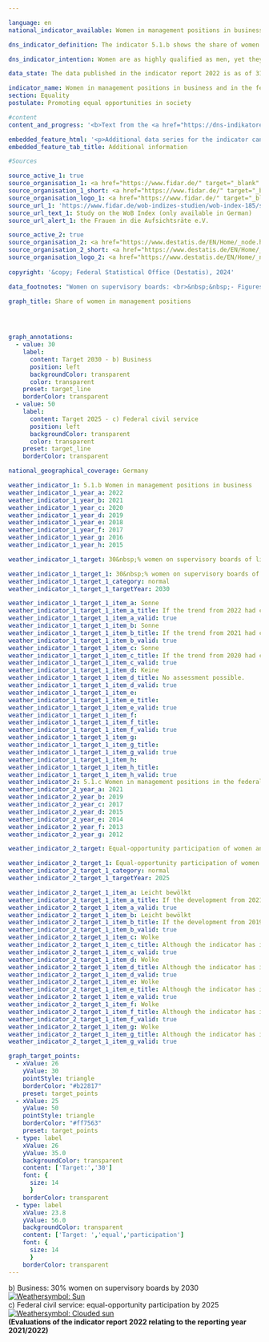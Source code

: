 ```yaml
---

language: en        
national_indicator_available: Women in management positions in business and in the federal civil service        

dns_indicator_definition: The indicator 5.1.b shows the share of women on supervisory boards of listed and fully co-determined companies. Indicator 5.1.c shows the percentage of women in management positions in the federal civil service.        

dns_indicator_intention: Women are as highly qualified as men, yet they are under-represented in management positions in German business, particularly at senior management level. The same applies to the percentage of women in management positions in the federal civil service. For this reason, the share of women on supervisory boards of listed and fully co-determined companies is to be increased to 30&nbsp;% by 2030. Under the bill for a Second Gender Equality (Management Positions) Act, which became effective on 21&nbsp;August 2021, equal representation of women and men in management positions in the civil service is to be achieved by 2025.        

data_state: The data published in the indicator report 2022 is as of 31 October 2022. The data shown on this platform is updated regularly, so that more current data may be available online than published in the <a href="https://dns-indikatoren.de/assets/Publikationen/Indikatorenberichte/2022.pdf">indicator report 2022</a>.        

indicator_name: Women in management positions in business and in the federal civil service        
section: Equality        
postulate: Promoting equal opportunities in society        

#content         
content_and_progress: '<b>Text from the <a href="https://dns-indikatoren.de/en/publications_reports/">Indicator Report 2022&nbsp;</a></b><br><br><b><i>Percentage of women on supervisory boards of listed and fully co-determined companies</i></b><br><br>This indicator measures the proportion of women on the supervisory boards of listed companies and joint-stock companies with more than 2,000&nbsp;employees as well as European Companies (<abbr title="Societas Europaea" tabindex="0">SE</abbr>) and listed companies that are subject to equal co-determination. The data is based on publications of the results of elections at general meetings of shareholders of listed and fully co-determined companies, which are evaluated by the association “Frauen in die Aufsichtsräte” (<abbr title="Frauen in die Aufsichtsräte" tabindex="0">FidAR</abbr>) and published in the form of a Women on Board Index (<abbr title="Women on Board" tabindex="0">WOB</abbr>-Index).<br><br>In January 2022, the average proportion of women on the supervisory boards of these companies was 35.6&nbsp;% (January 2015: 21.3&nbsp;%). This means that the target share of 30&nbsp;% was already reached in 2018&nbsp;–&nbsp;twelve years before the deadline set in the German strategy for sustainable development. However, the share in 2022&nbsp;slightly decreased for the first time since 2015.<br><br>Provided that the companies complied with the law, this increase was to be expected as the “Act on the Equal Participation of Women and Men in Executive Positions” since 2016&nbsp;requires at least 30&nbsp;% of the supervisory board positions to be filled by women in all newly elected supervisory boards of the above-mentioned companies.<br><br>With regard to the results, it should also be noted that the majority of companies in Germany and most of the management positions in the economy are excluded by the underlying definition. On the one hand, the group of reporting entities currently comprises 101&nbsp;companies according to the definition. On the other hand, the roughly 1,600&nbsp;supervisory board positions considered by <abbr title="Frauen in die Aufsichtsräte" tabindex="0">FidAR</abbr> to date represent only a small portion of management positions in the economy with its 882,000&nbsp;managers in 2018&nbsp;according to the structure of earnings survey (more recent data was not available at the time of going to press). These numbers illustrate that only part of the management positions in a company are considered when the coverage is limited to the supervisory bodies.<br><br>According to the International Standard Classification of Occupations (<abbr title="International Standard Classification of Occupations" tabindex="0">ISCO</abbr>), managers are all persons who plan, control, coordinate and evaluate the overall activities of companies, governments and other organisations or internal organisational units and who review and evaluate guidelines, laws, rules and regulations. This definition includes the activities of supervisory boards. When the <abbr title="International Standard Classification of Occupations" tabindex="0">ISCO</abbr> classification is applied, 22&nbsp;% of the 882,000&nbsp;management positions in the economy (all companies with more than one employee) were filled by women in 2018. This figure is reached by considering all businesses with at least one employee for whom compulsory social insurance contributions are payable, excluding entities in sector O “Public administration and defence; compulsory social security” and parts of sector P “Education”. Compared with 2014, the year of the previous structure of earnings survey, this represents an increase of 1.2&nbsp;percentage points.<br><br><b><i>Percentage of women in management positions in the federal civil service</i></b><br><br>The data basis for this indicator comprises the internal gender equality statistics collected by all offices of the federal government pursuant to the Federal Gender Equality Act. Since 2015, these statistics have been compiled every second year, updated to 30&nbsp;June of the reporting year, by the Federal Statistical Office on behalf of the Federal Ministry for Family Affairs, Senior Citizens, Women and Youth. For improved transparency, the indicator will receive biannual data from extended monitoring by the measure IX 1.b by the German strategy for sustainable development and the second managements position act (<abbr title="Führungspositionen-Gesetz" tabindex="0">FüPoG</abbr> II) provided by subordinated departments of the direct federal administration regarding the number of women and men in management positions. The indicator is focused on the employees in management positions in all departments of the Federal Government. Their number includes all persons employed on a full-time or part-time basis as well as those who have been given leave of absence on grounds of family or care responsibilities or have been entirely released from their normal duties. The departments of the federal civil service encompass the supreme federal authorities, the subordinate federal authorities and courts and the corporations, agencies and foundations established under federal public law.<br><br>The concept of management positions that is used in the federal gender equality statistics differs from the aforementioned <abbr title="International Standard Classification of Occupations" tabindex="0">ISCO</abbr> definition. There is therefore only limited scope for comparisons between the different statistics.<br><br>According to <abbr title="Paragraph" tabindex="0">§</abbr> 3&nbsp;of the gender equality statistics regulation (GleiStatV), managers have hitherto comprised those persons who have command and leadership duties in departments of the civil service. In the supreme federal authorities these are predominantly employees of the higher service (from head of section to State Secretary). Further, other departments of the central government are authorized to transfer leadership positions to employees in higher intermediate or intermediate services. In order to ensure a certain degree of consistency and to enable comparability of the data, only employees with supervisory and management duties in the higher service are recorded in the supreme federal authorities, irrespective of whether employees in the higher intermediate or intermediate services also perform such duties in these departments.<br><br>In 2021, the proportion of women in management positions in the federal civil service was about 39.6&nbsp;% (2000: 19.5&nbsp;%). Thus, the proportion of women has doubled in size since 2000. If the trend of the last five years were maintained, the target of virtual numerical equality in management positions in the federal civil service by 2025&nbsp;would be narrowly missed.'        

embedded_feature_html: '<p>Additional data series for the indicator can be found <a href="https://dns-indikatoren.de/public/AddInfos/en/5_1_bc.pdf" target="_blank" >here</a>.</p><br><small>Note: You can display the PDF document directly in your browser or download the PDF document and open it with a PDF reader of your choice. We will be happy to advise you.</small>'
embedded_feature_tab_title: Additional information        

#Sources        

source_active_1: true
source_organisation_1: <a href="https://www.fidar.de/" target="_blank" onclick="return confirm_alert('the Frauen in die Aufsichtsräte e.V.', 'En')">Frauen in die Aufsichtsräte e.V.</a>
source_organisation_1_short: <a href="https://www.fidar.de/" target="_blank" onclick="return confirm_alert('the Frauen in die Aufsichtsräte e.V.', 'En')">Frauen in die Aufsichtsräte e.V.</a>
source_organisation_logo_1: <a href="https://www.fidar.de/" target="_blank" onclick="return confirm_alert('the Frauen in die Aufsichtsräte e.V.', 'En')"><img src="https://dns-indikatoren.de/public/OrgImgEn/fidar.png" alt="Frauen in die Aufsichtsräte e.V." title=" Click here to visit the homepage of the organizationFrauen in die Aufsichtsräte e.V." style="height:60px; width:148px; border:transparent"/></a>
source_url_1: 'https://www.fidar.de/wob-indizes-studien/wob-index-185/studie-zum-wob-index-185.html'
source_url_text_1: Study on the WoB Index (only available in German)
source_url_alert_1: the Frauen in die Aufsichtsräte e.V.

source_active_2: true
source_organisation_2: <a href="https://www.destatis.de/EN/Home/_node.html" target="_blank">Federal Statistical Office</a>
source_organisation_2_short: <a href="https://www.destatis.de/EN/Home/_node.html" target="_blank">Federal Statistical Office</a>
source_organisation_logo_2: <a href="https://www.destatis.de/EN/Home/_node.html" target="_blank"><img src="https://dns-indikatoren.de/public/OrgImgEn/destatis.png" alt="Federal Statistical Office" title=" Click here to visit the homepage of the organizationFederal Statistical Office" style="height:60px; width:148px; border:transparent"/></a>
        
copyright: '&copy; Federal Statistical Office (Destatis), 2024'        

data_footnotes: "Women on supervisory boards: <br>&nbsp;&nbsp;- Figures as at January each year.<br>• Women in management positions in the federal civil service: <br>&nbsp;&nbsp;- Special evaluation based on data from the following Data sources: Federal Statistical Office. <br>&nbsp;&nbsp;- Figures as at 30&nbsp;June each year. <br>&nbsp;&nbsp;- Equal participation: approximate numerical equality."        

graph_title: Share of women in management positions        

        


graph_annotations:
  - value: 30
    label:
      content: Target 2030 - b) Business
      position: left
      backgroundColor: transparent
      color: transparent
    preset: target_line
    borderColor: transparent
  - value: 50
    label:
      content: Target 2025 - c) Federal civil service
      position: left
      backgroundColor: transparent
      color: transparent
    preset: target_line
    borderColor: transparent                

national_geographical_coverage: Germany        

weather_indicator_1: 5.1.b Women in management positions in business
weather_indicator_1_year_a: 2022
weather_indicator_1_year_b: 2021
weather_indicator_1_year_c: 2020
weather_indicator_1_year_d: 2019
weather_indicator_1_year_e: 2018
weather_indicator_1_year_f: 2017
weather_indicator_1_year_g: 2016
weather_indicator_1_year_h: 2015

weather_indicator_1_target: 30&nbsp;% women on supervisory boards of listed and fully co-determined companies by 2030

weather_indicator_1_target_1: 30&nbsp;% women on supervisory boards of listed and fully co-determined companies by 2030
weather_indicator_1_target_1_category: normal
weather_indicator_1_target_1_targetYear: 2030

weather_indicator_1_target_1_item_a: Sonne
weather_indicator_1_target_1_item_a_title: If the trend from 2022 had continued, the target value would have been reached or missed by less than 5% of the difference between the target value and the value at that time.
weather_indicator_1_target_1_item_a_valid: true
weather_indicator_1_target_1_item_b: Sonne
weather_indicator_1_target_1_item_b_title: If the trend from 2021 had continued, the target value would have been reached or missed by less than 5% of the difference between the target value and the value at that time.
weather_indicator_1_target_1_item_b_valid: true
weather_indicator_1_target_1_item_c: Sonne
weather_indicator_1_target_1_item_c_title: If the trend from 2020 had continued, the target value would have been reached or missed by less than 5% of the difference between the target value and the value at that time.
weather_indicator_1_target_1_item_c_valid: true
weather_indicator_1_target_1_item_d: Keine
weather_indicator_1_target_1_item_d_title: No assessment possible.
weather_indicator_1_target_1_item_d_valid: true
weather_indicator_1_target_1_item_e: 
weather_indicator_1_target_1_item_e_title: 
weather_indicator_1_target_1_item_e_valid: true
weather_indicator_1_target_1_item_f: 
weather_indicator_1_target_1_item_f_title: 
weather_indicator_1_target_1_item_f_valid: true
weather_indicator_1_target_1_item_g: 
weather_indicator_1_target_1_item_g_title: 
weather_indicator_1_target_1_item_g_valid: true
weather_indicator_1_target_1_item_h: 
weather_indicator_1_target_1_item_h_title: 
weather_indicator_1_target_1_item_h_valid: true
weather_indicator_2: 5.1.c Women in management positions in the federal civil service
weather_indicator_2_year_a: 2021
weather_indicator_2_year_b: 2019
weather_indicator_2_year_c: 2017
weather_indicator_2_year_d: 2015
weather_indicator_2_year_e: 2014
weather_indicator_2_year_f: 2013
weather_indicator_2_year_g: 2012

weather_indicator_2_target: Equal-opportunity participation of women and men in civil service management positions by 2025

weather_indicator_2_target_1: Equal-opportunity participation of women and men in civil service management positions by 2025
weather_indicator_2_target_1_category: normal
weather_indicator_2_target_1_targetYear: 2025

weather_indicator_2_target_1_item_a: Leicht bewölkt
weather_indicator_2_target_1_item_a_title: If the development from 2021 had continued, the target had been missed by at least 5&nbsp;documentat%, but by a maximum of 20&nbsp;% of the difference between the target value and the value at that time.
weather_indicator_2_target_1_item_a_valid: true
weather_indicator_2_target_1_item_b: Leicht bewölkt
weather_indicator_2_target_1_item_b_title: If the development from 2019 had continued, the target had been missed by at least 5&nbsp;documentat%, but by a maximum of 20&nbsp;% of the difference between the target value and the value at that time.
weather_indicator_2_target_1_item_b_valid: true
weather_indicator_2_target_1_item_c: Wolke
weather_indicator_2_target_1_item_c_title: Although the indicator has in 2017 been moving in the desired direction toward the target, if the trend had to continued, the target would have been missed in the target year by more than 20% of the difference between the target value and the value at that time.
weather_indicator_2_target_1_item_c_valid: true
weather_indicator_2_target_1_item_d: Wolke
weather_indicator_2_target_1_item_d_title: Although the indicator has in 2015 been moving in the desired direction toward the target, if the trend had to continued, the target would have been missed in the target year by more than 20% of the difference between the target value and the value at that time.
weather_indicator_2_target_1_item_d_valid: true
weather_indicator_2_target_1_item_e: Wolke
weather_indicator_2_target_1_item_e_title: Although the indicator has in 2014 been moving in the desired direction toward the target, if the trend had to continued, the target would have been missed in the target year by more than 20% of the difference between the target value and the value at that time.
weather_indicator_2_target_1_item_e_valid: true
weather_indicator_2_target_1_item_f: Wolke
weather_indicator_2_target_1_item_f_title: Although the indicator has in 2013 been moving in the desired direction toward the target, if the trend had to continued, the target would have been missed in the target year by more than 20% of the difference between the target value and the value at that time.
weather_indicator_2_target_1_item_f_valid: true
weather_indicator_2_target_1_item_g: Wolke
weather_indicator_2_target_1_item_g_title: Although the indicator has in 2012 been moving in the desired direction toward the target, if the trend had to continued, the target would have been missed in the target year by more than 20% of the difference between the target value and the value at that time.
weather_indicator_2_target_1_item_g_valid: true        

graph_target_points:
  - xValue: 26
    yValue: 30
    pointStyle: triangle
    borderColor: "#b22817"
    preset: target_points
  - xValue: 25
    yValue: 50
    pointStyle: triangle
    borderColor: "#ff7563"
    preset: target_points
  - type: label
    xValue: 26
    yValue: 35.0
    backgroundColor: transparent
    content: ['Target:','30']
    font: {
      size: 14
      }
    borderColor: transparent
  - type: label
    xValue: 23.8
    yValue: 56.0
    backgroundColor: transparent
    content: ['Target: ','equal','participation']
    font: {
      size: 14
      }
    borderColor: transparent        
---
```



<div>
  <div class="my-header">
    <label class="default">b) Business: 30% women on supervisory boards by 2030
      <a href="https://dns-indikatoren.de/en/status"><img src="https://sdg-indikatoren.de/public/Wettersymbole/Sonne.png" title="If the trend from 2022 had continued, the target value would have been reached or missed by less than 5% of the difference between the target value and the value at that time." alt="Weathersymbol: Sun"/>
      </a>
    </label>
  </div>
</div>
<div>
  <div class="my-header">
    <label class="default">c) Federal civil service: equal-opportunity participation by 2025
      <a href="https://dns-indikatoren.de/en/status"><img src="https://sdg-indikatoren.de/public/Wettersymbole/Leicht bewölkt.png" title="If the development from 2021 had continued, the target had been missed by at least 5&nbsp;documentat%, but by a maximum of 20&nbsp;% of the difference between the target value and the value at that time." alt="Weathersymbol: Clouded sun"/>
      </a>
    </label>
  </div>
</div>
<div class="my-header-note">
  <label class="default"><b>(Evaluations of the indicator report 2022 relating to the reporting year 2021/2022)
  </b></label>
</div>